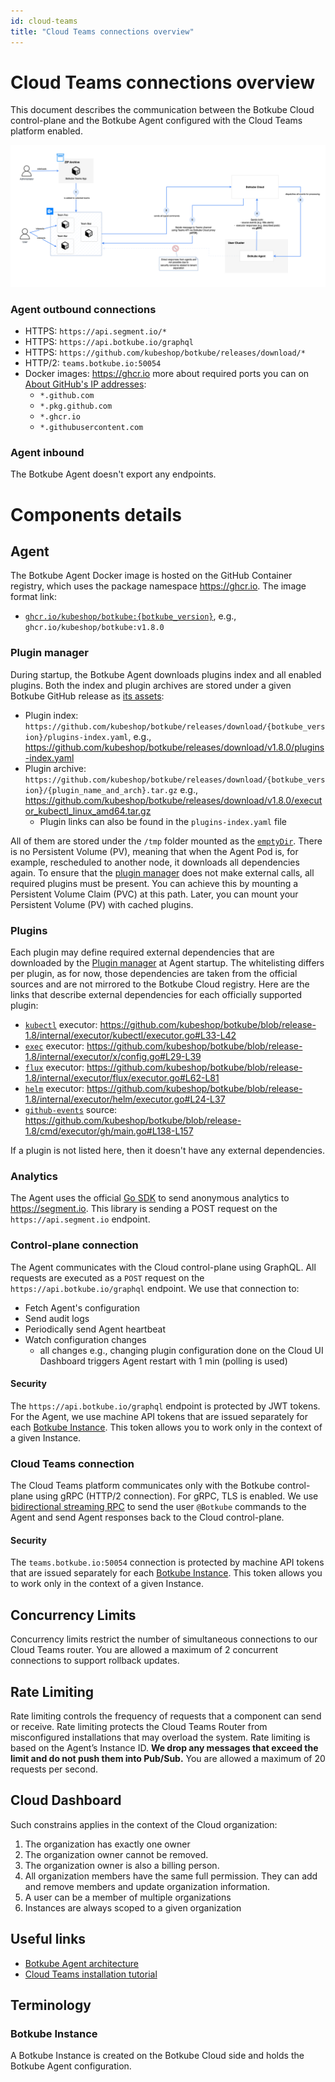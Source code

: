 ```yaml
---
id: cloud-teams
title: "Cloud Teams connections overview"
---
```


# Cloud Teams connections overview

This document describes the communication between the Botkube Cloud control-plane and the Botkube Agent configured with the Cloud Teams platform enabled.

![teams-cloud.svg](assets/teams-cloud.png)

### Agent outbound connections

- HTTPS: `https://api.segment.io/*`
- HTTPS: `https://api.botkube.io/graphql`
- HTTPS: `https://github.com/kubeshop/botkube/releases/download/*`
- HTTP/2: `teams.botkube.io:50054`
- Docker images: https://ghcr.io more about required ports you can on [About GitHub's IP addresses](https://docs.github.com/en/authentication/keeping-your-account-and-data-secure/about-githubs-ip-addresses):
  - `*.github.com`
  - `*.pkg.github.com`
  - `*.ghcr.io`
  - `*.githubusercontent.com`

### Agent inbound

The Botkube Agent doesn't export any endpoints.

# Components details

## Agent

The Botkube Agent Docker image is hosted on the GitHub Container registry, which uses the package namespace https://ghcr.io. The image format link:

- [`ghcr.io/kubeshop/botkube:{botkube_version}`](https://github.com/kubeshop/botkube/pkgs/container/botkube), e.g., `ghcr.io/kubeshop/botkube:v1.8.0`

### Plugin manager

During startup, the Botkube Agent downloads plugins index and all enabled plugins. Both the index and plugin archives are stored under a given Botkube GitHub release as [its assets](https://github.com/kubeshop/botkube/releases/tag/v1.8.0):

- Plugin index: `https://github.com/kubeshop/botkube/releases/download/{botkube_version}/plugins-index.yaml`, e.g., https://github.com/kubeshop/botkube/releases/download/v1.8.0/plugins-index.yaml
- Plugin archive: `https://github.com/kubeshop/botkube/releases/download/{botkube_version}/{plugin_name_and_arch}.tar.gz` e.g., https://github.com/kubeshop/botkube/releases/download/v1.8.0/executor_kubectl_linux_amd64.tar.gz
  - Plugin links can also be found in the `plugins-index.yaml` file

All of them are stored under the `/tmp` folder mounted as the [`emptyDir`](https://github.com/kubeshop/botkube/blob/release-1.8/helm/botkube/templates/deployment.yaml#L146-L147). There is no Persistent Volume (PV), meaning that when the Agent Pod is, for example, rescheduled to another node, it downloads all dependencies again. To ensure that the [plugin manager](index.md#plugin-manager) does not make external calls, all required plugins must be present. You can achieve this by mounting a Persistent Volume Claim (PVC) at this path. Later, you can mount your Persistent Volume (PV) with cached plugins.

### Plugins

Each plugin may define required external dependencies that are downloaded by the [Plugin manager](#plugin-manager) at Agent startup. The whitelisting differs per plugin, as for now, those dependencies are taken from the official sources and are not mirrored to the Botkube Cloud registry. Here are the links that describe external dependencies for each officially supported plugin:

- [`kubectl`](../configuration/executor/kubectl.md) executor: https://github.com/kubeshop/botkube/blob/release-1.8/internal/executor/kubectl/executor.go#L33-L42
- [`exec`](../configuration/executor/exec.md) executor: https://github.com/kubeshop/botkube/blob/release-1.8/internal/executor/x/config.go#L29-L39
- [`flux`](../configuration/executor/flux.md) executor: https://github.com/kubeshop/botkube/blob/release-1.8/internal/executor/flux/executor.go#L62-L81
- [`helm`](../configuration/executor/helm.md) executor: https://github.com/kubeshop/botkube/blob/release-1.8/internal/executor/helm/executor.go#L24-L37
- [`github-events`](../configuration/source/github-events.md) source: https://github.com/kubeshop/botkube/blob/release-1.8/cmd/executor/gh/main.go#L138-L157

If a plugin is not listed here, then it doesn't have any external dependencies.

### Analytics

The Agent uses the official [Go SDK](https://github.com/segmentio/analytics-go) to send anonymous analytics to https://segment.io. This library is sending a POST request on the `https://api.segment.io` endpoint.

### Control-plane connection

The Agent communicates with the Cloud control-plane using GraphQL. All requests are executed as a `POST` request on the `https://api.botkube.io/graphql` endpoint. We use that connection to:

- Fetch Agent's configuration
- Send audit logs
- Periodically send Agent heartbeat
- Watch configuration changes
  - all changes e.g., changing plugin configuration done on the Cloud UI Dashboard triggers Agent restart with 1 min (polling is used)

#### Security

The `https://api.botkube.io/graphql` endpoint is protected by JWT tokens. For the Agent, we use machine API tokens that are issued separately for each [Botkube Instance](#botkube-instance). This token allows you to work only in the context of a given Instance.

### Cloud Teams connection

The Cloud Teams platform communicates only with the Botkube control-plane using gRPC (HTTP/2 connection). For gRPC, TLS is enabled. We use [bidirectional streaming RPC](https://grpc.io/docs/what-is-grpc/core-concepts/#bidirectional-streaming-rpc}) to send the user `@Botkube` commands to the Agent and send Agent responses back to the Cloud control-plane.

#### Security

The `teams.botkube.io:50054` connection is protected by machine API tokens that are issued separately for each [Botkube Instance](#botkube-instance). This token allows you to work only in the context of a given Instance.

## Concurrency Limits

Concurrency limits restrict the number of simultaneous connections to our Cloud Teams router. You are allowed a maximum of 2 concurrent connections to support rollback updates.

## Rate Limiting

Rate limiting controls the frequency of requests that a component can send or receive. Rate limiting protects the Cloud Teams Router from misconfigured installations that may overload the system. Rate limiting is based on the Agent’s Instance ID. **We drop any messages that exceed the limit and do not push them into Pub/Sub.** You are allowed a maximum of 20 requests per second.

## Cloud Dashboard

Such constrains applies in the context of the Cloud organization:

1. The organization has exactly one owner
2. The organization owner cannot be removed.
3. The organization owner is also a billing person.
4. All organization members have the same full permission. They can add and remove members and update organization information.
5. A user can be a member of multiple organizations
6. Instances are always scoped to a given organization

## Useful links

- [Botkube Agent architecture](https://docs.botkube.io/architecture/)
- [Cloud Teams installation tutorial](https://docs.botkube.io/installation/teams/)

## Terminology

### Botkube Instance

A Botkube Instance is created on the Botkube Cloud side and holds the Botkube Agent configuration.
